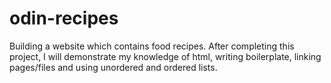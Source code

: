 # odin-recipes
Building a website which contains food recipes.
After completing this project, I will demonstrate my knowledge of html, writing boilerplate, linking pages/files and using unordered and ordered lists.